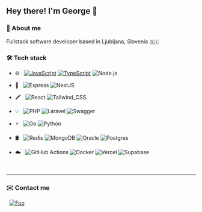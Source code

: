 ## Hey there! I'm George 👋
### 🤠 About me
Fullstack software developer based in Ljubljana, Slovenia 🇸🇮
### 🛠️ Tech stack
- 🌐 &nbsp;
  [![JavaScript](https://img.shields.io/badge/JavaScript-323330?style=for-the-badge&logo=javascript&logoColor=F7DF1E)](https://github.com/gmgale/XRPL-Bridge)
  [![TypeScript](https://img.shields.io/badge/TypeScript-007ACC?style=for-the-badge&logo=typescript&logoColor=white)](https://github.com/gmgale/XRPL-Bridge)
  ![Node.js](https://img.shields.io/badge/Node.js-43853D?style=for-the-badge&logo=node.js&logoColor=white)
- 🎁 &nbsp;
  ![Express](https://img.shields.io/badge/Express.js-404D59?style=for-the-badge)
  ![NestJS](https://img.shields.io/badge/nestjs-%23E0234E.svg?style=for-the-badge&logo=nestjs&logoColor=white)

- 🖍 &nbsp;
  ![React](https://img.shields.io/badge/React-20232A?style=for-the-badge&logo=react&logoColor=61DAFB)
  ![Tailwind_CSS](https://img.shields.io/badge/Tailwind_CSS-38B2AC?style=for-the-badge&logo=tailwind-css&logoColor=white)

- 💡 &nbsp;
  ![PHP](https://img.shields.io/badge/PHP-777BB4?style=for-the-badge&logo=php&logoColor=white)
  ![Laravel](https://img.shields.io/badge/Laravel-FF2D20?style=for-the-badge&logo=laravel&logoColor=white)
  ![Swagger](https://img.shields.io/badge/-Swagger-%23Clojure?style=for-the-badge&logo=swagger&logoColor=white)
- ⚡️ &nbsp;
  ![Go](https://img.shields.io/badge/Go-00ADD8?style=for-the-badge&logo=go&logoColor=white)
  ![Python](https://img.shields.io/badge/Python-14354C?style=for-the-badge&logo=python&logoColor=white)
- 🛢 &nbsp;
![Redis](https://img.shields.io/badge/redis-%23DD0031.svg?style=for-the-badge&logo=redis&logoColor=white)
  ![MongoDB](https://img.shields.io/badge/MongoDB-4EA94B?style=for-the-badge&logo=mongodb&logoColor=white)
  ![Oracle](https://img.shields.io/badge/Oracle-F80000?style=for-the-badge&logo=Oracle&logoColor=white)
  ![Postgres](https://img.shields.io/badge/PostgreSQL-316192?style=for-the-badge&logo=postgresql&logoColor=white)

- ☁️ &nbsp;
  ![GitHub Actions](https://img.shields.io/badge/GitHub_Actions-2088FF?style=for-the-badge&logo=github-actions&logoColor=white)
  ![Docker](https://img.shields.io/badge/docker-%230db7ed.svg?style=for-the-badge&logo=docker&logoColor=white)
  ![Vercel](https://img.shields.io/badge/Vercel-000000?style=for-the-badge&logo=vercel&logoColor=white)
  ![Supabase](https://img.shields.io/badge/Supabase-3ECF8E?style=for-the-badge&logo=supabase&logoColor=white)
</details>
&nbsp;

---
### ✉️ Contact me 
&nbsp;
[![Foo](https://img.shields.io/badge/LinkedIn-0077B5?style=for-the-badge&logo=linkedin&logoColor=white)](https://www.linkedin.com/in/george-martyn-gale/)

<!--
**gmgale/gmgale** is a ✨ _special_ ✨ repository because its `README.md` (this file) appears on your GitHub profile.

Here are some ideas to get you started:

- 🔭 I’m currently working on ...
- 🌱 I’m currently learning ...
- 👯 I’m looking to collaborate on ...
- 🤔 I’m looking for help with ...
- 💬 Ask me about ...
- 📫 How to reach me: ...
- 😄 Pronouns: ...
- ⚡ Fun fact: ...
-->
